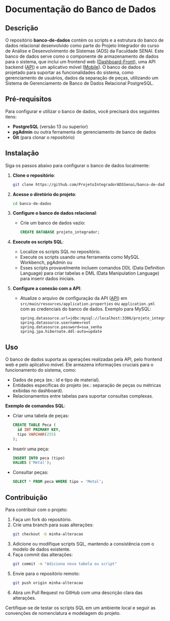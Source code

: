 # Documentação do Banco de Dados

## Descrição
O repositório **banco-de-dados** contém os scripts e a estrutura do banco de dados relacional desenvolvido como parte do Projeto Integrador do curso de Análise e Desenvolvimento de Sistemas (ADS) da Faculdade SENAI. Este banco de dados serve como o componente de armazenamento de dados para o sistema, que inclui um frontend web ([Dashboard-Front](https://github.com/ProjetoIntegradorADSSenai/Dashboard-Front)), uma API backend ([API](https://github.com/ProjetoIntegradorADSSenai/API)) e um aplicativo móvel ([Mobile](https://github.com/ProjetoIntegradorADSSenai/Mobile)). O banco de dados é projetado para suportar as funcionalidades do sistema, como gerenciamento de usuários, dados da separação de peças, utilizando um Sistema de Gerenciamento de Banco de Dados Relacional PostgreSQL.

## Pré-requisitos
Para configurar e utilizar o banco de dados, você precisará dos seguintes itens:
- **PostgreSQL** (versão 13 ou superior)
- **pgAdmin** ou outra ferramenta de gerenciamento de banco de dados
- **Git** (para clonar o repositório)

## Instalação
Siga os passos abaixo para configurar o banco de dados localmente:

1. **Clone o repositório**:
   ```bash
   git clone https://github.com/ProjetoIntegradorADSSenai/banco-de-dados.git
   ```

2. **Acesse o diretório do projeto**:
   ```bash
   cd banco-de-dados
   ```

3. **Configure o banco de dados relacional**:
   - Crie um banco de dados vazio:
     ```sql
     CREATE DATABASE projeto_integrador;
     ```

4. **Execute os scripts SQL**:
   - Localize os scripts SQL no repositório.
   - Execute os scripts usando uma ferramenta como MySQL Workbench, pgAdmin ou 
   - Esses scripts provavelmente incluem comandos DDL (Data Definition Language) para criar tabelas e DML (Data Manipulation Language) para inserir dados iniciais.

5. **Configure a conexão com a API**:
   - Atualize o arquivo de configuração da API ([API](https://github.com/ProjetoIntegradorADSSenai/API)) em `src/main/resources/application.properties` ou `application.yml` com as credenciais do banco de dados. Exemplo para MySQL:
     ```properties
     spring.datasource.url=jdbc:mysql://localhost:3306/projeto_integrador
     spring.datasource.username=root
     spring.datasource.password=sua_senha
     spring.jpa.hibernate.ddl-auto=update
     ```

## Uso
O banco de dados suporta as operações realizadas pela API, pelo frontend web e pelo aplicativo móvel. Ele armazena informações cruciais para o funcionamento do sistema, como:
- Dados de peça (ex.: id e tipo de material).
- Entidades específicas do projeto (ex.: separação de peças ou métricas exibidas no dashboard).
- Relacionamentos entre tabelas para suportar consultas complexas.

**Exemplo de comandos SQL**:
- Criar uma tabela de peças:
  ```sql
  CREATE TABLE Peca (
    id INT PRIMARY KEY,
    tipo VARCHAR(255)
  );
  ```
- Inserir uma peça:
  ```sql
  INSERT INTO peca (tipo)
  VALUES ('Metal');
  ```
- Consultar peças:
  ```sql
  SELECT * FROM peca WHERE tipo = 'Metal';
  ```


## Contribuição
Para contribuir com o projeto:
1. Faça um fork do repositório.
2. Crie uma branch para suas alterações:
   ```bash
   git checkout -b minha-alteracao
   ```
3. Adicione ou modifique scripts SQL, mantendo a consistência com o modelo de dados existente.
4. Faça commit das alterações:
   ```bash
   git commit -m "Adiciona nova tabela ou script"
   ```
5. Envie para o repositório remoto:
   ```bash
   git push origin minha-alteracao
   ```
6. Abra um Pull Request no GitHub com uma descrição clara das alterações.

Certifique-se de testar os scripts SQL em um ambiente local e seguir as convenções de nomenclatura e modelagem do projeto.

